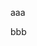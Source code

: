 <!-- memo-id: 019a24be-86a7-774a-8f5e-9a4e657c8928, timestamp: 2025-10-27T08:17:37.447Z, category: "work", template: "{{content}}" -->
aaa

<!-- memo-id: 019a24be-b267-765c-925a-1e63455bced8, timestamp: 2025-10-27T08:17:48.647Z, category: "work", template: "{{content}}" -->
bbb